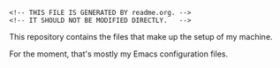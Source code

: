    <!-- THIS FILE IS GENERATED BY readme.org. -->
    <!-- IT SHOULD NOT BE MODIFIED DIRECTLY.   -->

This repository contains the files that make up the setup of my machine.

For the moment, that's mostly my Emacs configuration files.

